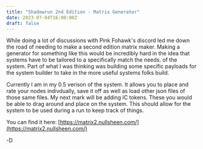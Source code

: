 ```yaml
---
title: "Shadowrun 2nd Edition - Matrix Generator"
date: 2023-07-04T16:00:00Z
draft: false
---
```


While doing a lot of discussions with Pink Fohawk's discord led me down the road of needing to make a second edition matrix maker. Making a generator for something like this would be incredibly hard in the idea that systems have to be tailored to a specifically match the needs. of the system. Part of what I was thinking was building some specific payloads for the system builder to take in the more useful systems folks build.

Currently I am in my 0.5 verison of the system. It allows you to place and rate your nodes indivdually, save it off as well as load other json files of those same files. My next mark will be adding IC tokens. These you would be able to drag around and place on the system. This should allow for the system to be used during a run to keep track of things.

You can find it here: [https://matrix2.nullsheen.com/](https://matrix2.nullsheen.com/)

-D
